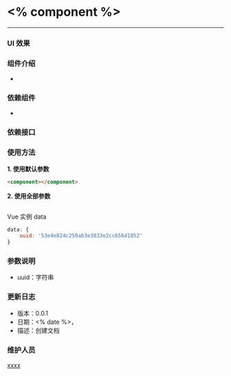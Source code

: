 # <% component %>
----------------------

### UI 效果


### 组件介绍
* 

### 依赖组件
* 

### 依赖接口


### 使用方法
**1. 使用默认参数**

```html
<component></component>
```

**2. 使用全部参数**

```html

```

Vue 实例 data

```javascript
data: {
    uuid: '53e4e824c250ab3e3833e2cc656d1052'
}
```

### 参数说明
* uuid：字符串

### 更新日志
* 版本：0.0.1
* 日期：<% date %>，
* 描述：创建文档

### 维护人员
 [xxxx](xxxx)

